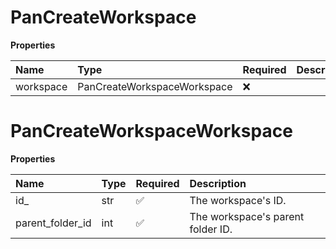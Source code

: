 # PanCreateWorkspace

**Properties**

| Name      | Type                        | Required | Description |
| :-------- | :-------------------------- | :------- | :---------- |
| workspace | PanCreateWorkspaceWorkspace | ❌       |             |

# PanCreateWorkspaceWorkspace

**Properties**

| Name             | Type | Required | Description                       |
| :--------------- | :--- | :------- | :-------------------------------- |
| id\_             | str  | ✅       | The workspace's ID.               |
| parent_folder_id | int  | ✅       | The workspace's parent folder ID. |
